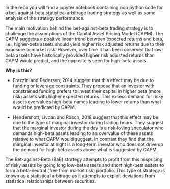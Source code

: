 In the repo you will find a jupyter notebook containing oop python code for a bet-against-beta statistical arbitrage trading strategy as well as some analysis of the strategy performance.

The main motivation behind the bet-against-beta trading strategy is to challenge the assumptions of the Capital Asset Pricing Model (CAPM). The CAPM suggests a positive linear trend between expected returns and beta, i.e., higher-beta assets should yield higher risk adjusted returns due to their exposure to market risk. However, over time it has been observed that low-beta assets have historically provided higher risk adjusted returns than CAPM would predict, and the opposite is seen for high-beta assets. 

 

**Why is this?** 

* Frazzini and Pedersen, 2014 suggest that this effect may be due to funding or leverage constraints. They propose that an investor with constrained funding prefers to invest their capital in higher beta (more risk) assets with higher expected returns. This excess demand for risky assets overvalues high-beta names leading to lower returns than what would be predicted by CAPM.

* Hendershott, Livdan and Rösch, 2018 suggest that this effect may be due to the type of marginal investor during trading hours. They suggest that the marginal investor during the day is a risk-loving speculator who demands high-beta assets leading to an overvalue of these assets relative to what CAPM would suggest. In contrast they find that the marginal investor at night is a long-term investor who does not drive up the demand for high-beta assets above what is suggested by CAPM. 

 

The Bet-against-Beta (BaB) strategy attempts to profit from this mispricing of risky assets by going long low-beta assets and short high-beta assets to form a beta-neutral (free from market risk) portfolio. This type of strategy is known as a statistical arbitrage as it attempts to exploit deviations from statistical relationships between securities. 
